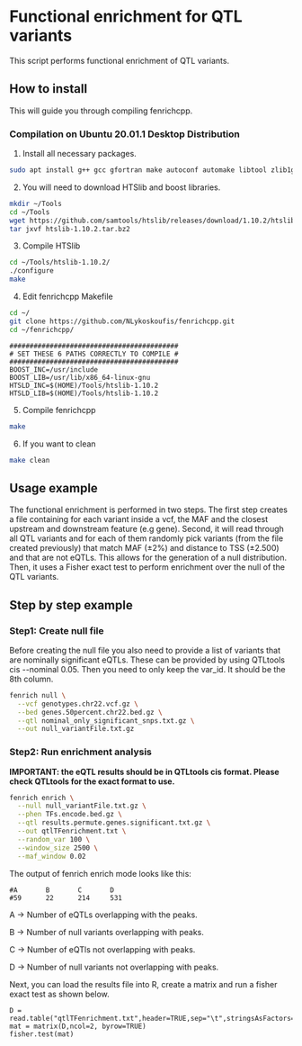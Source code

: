 # Functional enrichment for QTL variants 

This script performs functional enrichment of QTL variants.

## How to install

This will guide you through compiling fenrichcpp. 

### Compilation on Ubuntu 20.01.1 Desktop Distribution

1. Install all necessary packages. 

```bash 
sudo apt install g++ gcc gfortran make autoconf automake libtool zlib1g-dev liblzma-dev libbz2-dev lbzip2 libgsl-dev libblas-dev libx11-dev libboost1.71-all-dev git libreadline-dev libxt-dev libpcre2-dev libcurl4-openssl-dev

```


2. You will need to download HTSlib and boost libraries. 

```bash 
mkdir ~/Tools
cd ~/Tools
wget https://github.com/samtools/htslib/releases/download/1.10.2/htslib-1.10.2.tar.bz2
tar jxvf htslib-1.10.2.tar.bz2
```

3. Compile HTSlib 

```bash 
cd ~/Tools/htslib-1.10.2/ 
./configure 
make
```

4. Edit fenrichcpp Makefile

```bash
cd ~/
git clone https://github.com/NLykoskoufis/fenrichcpp.git
cd ~/fenrichcpp/
```
```
##########################################
# SET THESE 6 PATHS CORRECTLY TO COMPILE #
##########################################
BOOST_INC=/usr/include
BOOST_LIB=/usr/lib/x86_64-linux-gnu
HTSLD_INC=$(HOME)/Tools/htslib-1.10.2
HTSLD_LIB=$(HOME)/Tools/htslib-1.10.2
```

5. Compile fenrichcpp 


```bash 
make
```
6. If you want to clean 

```bash 
make clean 
```



## Usage example 

The functional enrichment is performed in two steps. The first step creates a file containing for each variant inside a vcf, the MAF and the closest upstream and downstream feature (e.g gene). Second, it will read through all QTL variants and for each of them randomly pick variants (from the file created previously) that match MAF (±2%) and distance to TSS (±2.500) and that are not eQTLs. This allows for the generation of a null distribution. Then, it uses a Fisher exact test to perform enrichment over the null of the QTL variants.

## Step by step example

### Step1: Create null file 

Before creating the null file you also need to provide a list of variants that are nominally significant eQTLs. These can be provided by using QTLtools cis --nominal 0.05. Then you need to only keep the var_id. It should be the 8th column.


```bash
fenrich null \
  --vcf genotypes.chr22.vcf.gz \
  --bed genes.50percent.chr22.bed.gz \
  --qtl nominal_only_significant_snps.txt.gz \
  --out null_variantFile.txt.gz
```



### Step2: Run enrichment analysis 

**IMPORTANT: the eQTL results should be in QTLtools cis format. Please check QTLtools for the exact format to use.**


```bash
fenrich enrich \
  --null null_variantFile.txt.gz \
  --phen TFs.encode.bed.gz \
  --qtl results.permute.genes.significant.txt.gz \
  --out qtlTFenrichment.txt \
  --random_var 100 \
  --window_size 2500 \
  --maf_window 0.02

```

The output of fenrich enrich mode looks like this: 

```
#A       B       C       D
#59      22      214     531
```
A -> Number of eQTLs overlapping with the peaks. 

B -> Number of null variants overlapping with peaks. 

C -> Number of eQTls not overlapping with peaks. 

D -> Number of null variants not overlapping with peaks. 

Next, you can load the results file into R, create a matrix and run a fisher exact test as shown below. 

```{r}
D = read.table("qtlTFenrichment.txt",header=TRUE,sep="\t",stringsAsFactors=FALSE)
mat = matrix(D,ncol=2, byrow=TRUE)
fisher.test(mat)
```

